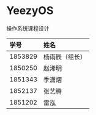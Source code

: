# YeezyOS

操作系统课程设计

| 学号    | 姓名           |
| :------ | :------------- |
| 1853829 | 杨雨辰（组长） |
| 1850250 | 赵浠明         |
| 1851343 | 季潇熠         |
| 1852137 | 张艺腾         |
| 1851202 | 雷泓           |